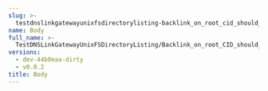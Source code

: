 ```yaml
---
slug: >-
  testdnslinkgatewayunixfsdirectorylisting-backlink_on_root_cid_should_be_hidden_(todo-_cleanup_kubo-specifics)_(http_proxy_tunneling_via_connect)-body
name: Body
full_name: >-
  TestDNSLinkGatewayUnixFSDirectoryListing/Backlink_on_root_CID_should_be_hidden_(TODO:_cleanup_Kubo-specifics)_(HTTP_proxy_tunneling_via_CONNECT)/Body
versions:
  - dev-44b0eaa-dirty
  - v0.0.2
title: Body
---
```


